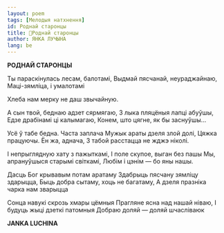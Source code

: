 ```yaml
---
layout: poem
tags: [Мелодыя натхнення]
id: Роднай старонцы
title: 🚧Роднай старонцы
author: ЯНКА ЛУЧЫНА
lang: be
---
```



 
**РОДНАЙ СТАРОНЦЫ**

Ты параскінулась лесам, балотамі, Выдмай пясчанай, неураджайнаю, Маці-зямліца, і умалотамі

Хлеба нам мерку не даш звычайную.

А сын твой, беднаю адзет сярмягаю, 3 лыка пляцёныя лапці абуўшы, Едзе драбінамі ці калымагаю, Конем, што цягне, як бы заснуўшы...

Усё ў табе бедна. Часта заплача Мужык араты дзеля злой долі, Цяжка працуючы. Ён жа, аднача, 3 табой расстацца не жджэ ніколі.

I непрыглядную хату з пажыткамі, I поле скупое, выган без пашы Мы, апрануўшыся старымі світкамі, Любім і цэнім — бо яны нашы.

Дасць Бог крывавым потам аратаму Здабрыць пясчану зямліцу здарыцца, Быць добра сытаму, хоць не багатаму, А дзеля празніка чарка нам зварыцца

Сонца навукі скрозь хмары цёмныя Прагляне ясна над нашай ніваю, I будуць жыці дзеткі патомныя Добраю доляй — доляй шчасліваюк

**JANKA LUCHINA**
